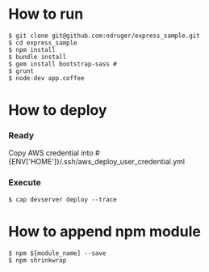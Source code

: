 
# How to run

```
$ git clone git@github.com:ndruger/express_sample.git
$ cd express_sample
$ npm install
$ bundle install
$ gem install bootstrap-sass #
$ grunt
$ node-dev app.coffee
```

# How to deploy

### Ready

Copy AWS credential into #{ENV['HOME']}/.ssh/aws_deploy_user_credential.yml

### Execute

```
$ cap devserver deploy --trace
```

# How to append npm module

```
$ npm ${module_name] --save
$ npm shrinkwrap
```

